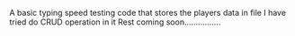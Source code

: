 A basic typing speed testing code that stores the players data in file
I have tried  do CRUD operation in it
Rest coming soon................